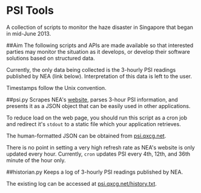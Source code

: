 PSI Tools
===
A collection of scripts to monitor the haze disaster in Singapore that began in mid-June 2013.

##Aim
The following scripts and APIs are made available so that interested parties may monitor the situation as it develops, or develop their software solutions based on structured data.

Currently, the only data being collected is the 3-hourly PSI readings published by NEA (link below). Interpretation of this data is left to the user.

Timestamps follow the Unix convention.

##psi.py
Scrapes NEA's [website](http://app2.nea.gov.sg/anti-pollution-radiation-protection/air-pollution/psi/psi-and-pm2-5-readings), parses 3-hour PSI information, and presents it as a JSON object that can be easily used in other applications.

To reduce load on the web page, you should run this script as a cron job and redirect it's `stdout` to a static file which your application retrieves. 

The human-formatted JSON can be obtained from [psi.qxcg.net](http://psi.qxcg.net).

There is no point in setting a very high refresh rate as NEA's website is only updated every hour. Currently, `cron` updates PSI every 4th, 12th, and 36th minute of the hour only.

##historian.py
Keeps a log of 3-hourly PSI readings published by NEA. 

The existing log can be accessed at [psi.qxcg.net/history.txt](http://psi.qxcg.net/history.txt).